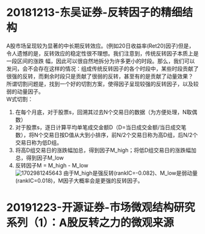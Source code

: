 # 20181213-东吴证券-反转因子的精细结构
A股市场呈现较为显著的中长期反转效应。(例如20日收益率(Ret20)因子)但是，令人遗憾的是，反转效应的稳定性很不理想。我们注意到，传统反转因子本质上是一段区间的涨跌
幅，因此可以很自然地拆分为许多更小的时段。那么，我们可以发问，会不会存在这样的情况：组成传统反转因子的各个时段中，某些时段贡献了很强的反转，而剩余时段只是贡献了很弱的反转，甚至有的是贡献了动量效果？<br>
所谓切割问题是，找到一个好的切割方案，使得因子呈现较强的反转因子，以及较弱的动量因子。<br>
W式切割：<br>
1. 在每个月底，对于股票s，回溯其过去N个交易日的数据（为方便处理，N取偶数）<br>
2. 对于股票s，逐日计算平均单笔成交金额D（D=当日成交金额/当日成交笔数），将N个交易日按D值从大到小排序，前N/2个交易日称为高D组，后N/2个交易日称为低D组。<br>
3. 将高D组交易日的涨跌幅加总，得到因子M_high；将低D组交易日的涨跌幅加总，得到因子M_low <br>
4. 反转因子M = M_high - M_low <br>
![1702981245643](https://github.com/Marcotong21/Quant/assets/125079176/03078f9f-f32f-4a7f-a81a-203e661d6f0e)
由于M_high是强反转(rankIC=-0.082)、M_low是弱动量(rankIC=0.018)，M因子大概率会是更强的反转因子。



# 20191223-开源证券-市场微观结构研究系列（1）：A股反转之力的微观来源

